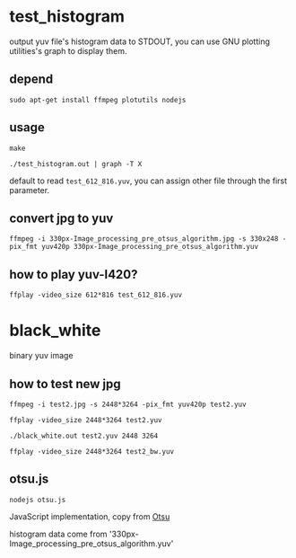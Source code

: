 # test_histogram

output yuv file's histogram data to STDOUT, you can use GNU plotting utilities's graph to display them.

## depend
`sudo apt-get install ffmpeg plotutils nodejs`

## usage
`make`

`./test_histogram.out | graph -T X`

default to read `test_612_816.yuv`, you can assign other file through the first parameter.

## convert jpg to yuv
`ffmpeg -i 330px-Image_processing_pre_otsus_algorithm.jpg -s 330x248 -pix_fmt yuv420p 330px-Image_processing_pre_otsus_algorithm.yuv`

## how to play yuv-I420?
`ffplay -video_size 612*816 test_612_816.yuv`

# black_white

binary yuv image

## how to test new jpg
`ffmpeg -i test2.jpg -s 2448*3264 -pix_fmt yuv420p test2.yuv`

`ffplay -video_size 2448*3264 test2.yuv`

`./black_white.out test2.yuv 2448 3264`

`ffplay -video_size 2448*3264 test2_bw.yuv`

## otsu.js
`nodejs otsu.js`

JavaScript implementation, copy from [Otsu](http://en.wikipedia.org/wiki/Otsu's_method)

histogram data come from '330px-Image_processing_pre_otsus_algorithm.yuv'